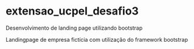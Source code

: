 # extensao_ucpel_desafio3

Desenvolvimento de landing page utilizando bootstrap

Landingpage de empresa fictícia com utilização do framework bootstrap
